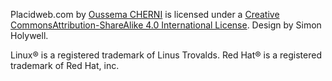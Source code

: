 Placidweb.com by [Oussema CHERNI](http://oussema.cherni.tn/?utm_source=placidweb&amp;utm_medium=link&amp;utm_campaign=footer-licence) is licensed under a [Creative CommonsAttribution-ShareAlike 4.0 International License](http://creativecommons.org/licenses/by-sa/4.0/). 
Design by Simon Holywell.  

Linux® is a registered trademark of Linus Trovalds. 
Red Hat® is a registered trademark of Red Hat, inc.
